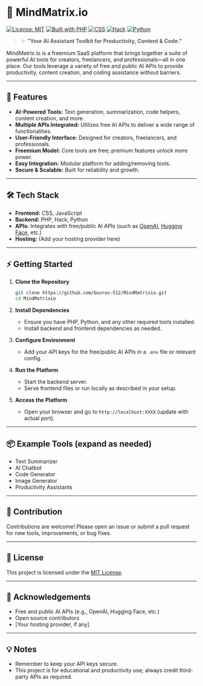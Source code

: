 # 🧠 MindMatrix.io

[![License: MIT](https://img.shields.io/badge/License-MIT-yellow.svg)](LICENSE)
[![Built with PHP](https://img.shields.io/badge/PHP-46.7%25-blue)](https://www.php.net/)
[![CSS](https://img.shields.io/badge/CSS-47.4%25-blueviolet)](https://developer.mozilla.org/docs/Web/CSS)
[![Hack](https://img.shields.io/badge/Hack-3.8%25-ff69b4)](https://hacklang.org/)
[![Python](https://img.shields.io/badge/Python-1.8%25-3776AB)](https://python.org/)

> ✨ **"Your AI Assistant Toolkit for Productivity, Content & Code."**

MindMatrix.io is a freemium SaaS platform that brings together a suite of powerful AI tools for creators, freelancers, and professionals—all in one place. Our tools leverage a variety of free and public AI APIs to provide productivity, content creation, and coding assistance without barriers.

---

## 🚀 Features

- **AI-Powered Tools:** Text generation, summarization, code helpers, content creation, and more.
- **Multiple APIs Integrated:** Utilizes free AI APIs to deliver a wide range of functionalities.
- **User-Friendly Interface:** Designed for creators, freelancers, and professionals.
- **Freemium Model:** Core tools are free; premium features unlock more power.
- **Easy Integration:** Modular platform for adding/removing tools.
- **Secure & Scalable:** Built for reliability and growth.

---

## 🛠️ Tech Stack

- **Frontend:** CSS, JavaScript
- **Backend:** PHP, Hack, Python
- **APIs:** Integrates with free/public AI APIs (such as [OpenAI](https://openai.com/), [Hugging Face](https://huggingface.co/), etc.)
- **Hosting:** (Add your hosting provider here)

---

## ⚡ Getting Started

1. **Clone the Repository**
   ```bash
   git clone https://github.com/Gourav-512/MindMatrixio.git
   cd MindMatrixio
   ```

2. **Install Dependencies**
   - Ensure you have PHP, Python, and any other required tools installed.
   - Install backend and frontend dependencies as needed.

3. **Configure Environment**
   - Add your API keys for the free/public AI APIs in a `.env` file or relevant config.

4. **Run the Platform**
   - Start the backend server.
   - Serve frontend files or run locally as described in your setup.

5. **Access the Platform**
   - Open your browser and go to `http://localhost:XXXX` (update with actual port).

---

## 📦 Example Tools (expand as needed)

- Text Summarizer
- AI Chatbot
- Code Generator
- Image Generator
- Productivity Assistants

---

## 📝 Contribution

Contributions are welcome! Please open an issue or submit a pull request for new tools, improvements, or bug fixes.

---

## 📄 License

This project is licensed under the [MIT License](LICENSE).

---

## 🙏 Acknowledgements

- Free and public AI APIs (e.g., OpenAI, Hugging Face, etc.)
- Open source contributors
- [Your hosting provider, if any]

---

## 💡 Notes

- Remember to keep your API keys secure.
- This project is for educational and productivity use; always credit third-party APIs as required.

